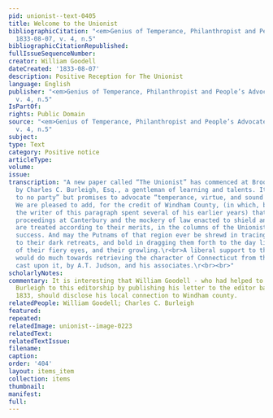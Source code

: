 ```yaml
---
pid: unionist--text-0405
title: Welcome to the Unionist
bibliographicCitation: "<em>Genius of Temperance, Philanthropist and People’s Advocate</em>
  1833-08-07, v. 4, n.5"
bibliographicCitationRepublished: 
fullIssueSequenceNumber: 
creator: William Goodell
dateCreated: '1833-08-07'
description: Positive Reception for The Unionist
language: English
publisher: "<em>Genius of Temperance, Philanthropist and People’s Advocate</em> 1833-08-07,
  v. 4, n.5"
IsPartOf: 
rights: Public Domain
source: "<em>Genius of Temperance, Philanthropist and People’s Advocate</em> 1833-08-07,
  v. 4, n.5"
subject: 
type: Text
category: Positive notice
articleType: 
volume: 
issue: 
transcription: "A new paper called “The Unionist” has commenced at Brooklyn. Con.
  by Charles C. Burleigh, Esq., a gentleman of learning and talents. It is “pledged
  to no party” but promises to advocate “temperance, virtue, and sound morality.”
  We are pleased to add, for the credit of Windham County, (in which, by the bye,
  the writer of this paragraph spent several of his earlier years) that the disgraceful
  proceedings at Canterbury and the mockery of law enacted to shield and sustain them,
  are treated according to their merits, in the columns of the Unionist. We wish it
  success. And may the Putnams of that region ever be shrewd in tracing public pests
  to their dark retreats, and bold in dragging them forth to the day light, regardless
  of their fiery eyes, and their growling.\r<br>A liberal support to the Unionist
  would do much towards retrieving the character of Connecticut from the disgrace
  cast upon it, by A.T. Judson, and his associates.\r<br><br>"
scholarlyNotes: 
commentary: It is interesting that William Goodell - who had helped to launch Charles
  Burleigh to this editorship by publishing his letter to the editor back in May of
  1833, should disclose his local connection to Windham county.
relatedPeople: William Goodell; Charles C. Burleigh
featured: 
repeated: 
relatedImage: unionist--image-0223
relatedText: 
relatedTextIssue: 
filename: 
caption: 
order: '404'
layout: items_item
collection: items
thumbnail: 
manifest: 
full: 
---
```

